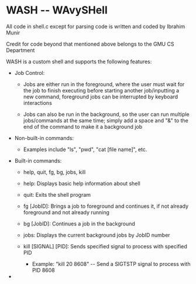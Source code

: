 # WASH -- WAvySHell
 
 All code in shell.c except for parsing code is written and coded by Ibrahim Munir
 
 Credit for code beyond that mentioned above belongs to the GMU CS Department
 
 WASH is a custom shell and supports the following features:
 
 - Job Control:
   - Jobs are either run in the foreground, where the user must wait for the job to finish executing  before starting another job/inputting a new command, foreground jobs can be interrupted by keyboard interactions
   
   - Jobs can also be run in the background, so the user can run multiple jobs/commands at the same time; simply add a space and "&" to the end of the command to make it a background job
 
 
 - Non-built-in commands:
   - Examples include "ls", "pwd", "cat [file name]", etc.
 
 - Built-in commands:
    - help, quit, fg, bg, jobs, kill
    
    - help: Displays basic help information about shell
    
    - quit: Exits the shell program
    
    - fg [JobID]: Brings a job to foreground and continues it, if not already foreground and not already running

    - bg [JobID]: Continues a job in the background
    
    - jobs: Displays the current background jobs by JobID number
    
    - kill [SIGNAL] [PID]: Sends specified signal to process with specified PID
       - Example: "kill 20 8608" -- Send a SIGTSTP signal to process with PID 8608
       
 - 
